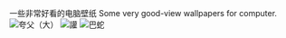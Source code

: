 一些非常好看的电脑壁纸
Some very good-view wallpapers for computer.
![夸父（大）](https://github.com/Bandoon/bandoon-biog.github.io/assets/157266344/a2bf0aa9-ac5d-498f-8107-4839e225be22)
![讙](https://github.com/Bandoon/bandoon-biog.github.io/assets/157266344/9b11019a-18fd-47aa-8947-187bad237bb7)
![巴蛇](https://github.com/Bandoon/bandoon-biog.github.io/assets/157266344/433b565b-8acb-4ade-ba9f-6bc9eb31ee5f)
